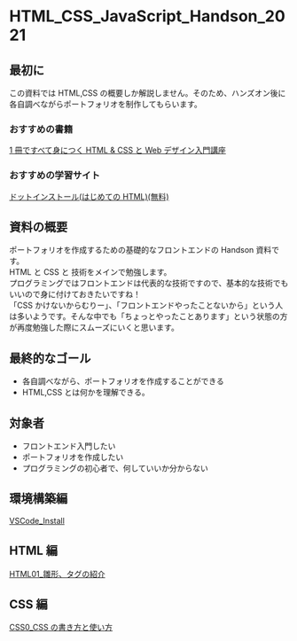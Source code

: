 # HTML_CSS_JavaScript_Handson_2021

## 最初に

この資料では HTML,CSS の概要しか解説しません。そのため、ハンズオン後に各自調べながらポートフォリオを制作してもらいます。

### おすすめの書籍

[1 冊ですべて身につく HTML & CSS と Web デザイン入門講座](https://www.amazon.co.jp/dp/4797398892?tag=mybest_presses_5643-22)

### おすすめの学習サイト

[ドットインストール(はじめての HTML)(無料)](https://dotinstall.com/lessons/basic_html_v5)

## 資料の概要

ポートフォリオを作成するための基礎的なフロントエンドの Handson 資料です。  
HTML と CSS と 技術をメインで勉強します。  
プログラミングではフロントエンドは代表的な技術ですので、基本的な技術でもいいので身に付けておきたいですね！  
「CSS かけないからむりー」、「フロントエンドやったことないから」という人は多いようです。そんな中でも「ちょっとやったことあります」という状態の方が再度勉強した際にスムーズにいくと思います。

## 最終的なゴール

- 各自調べながら、ポートフォリオを作成することができる
- HTML,CSS とは何かを理解できる。

## 対象者

- フロントエンド入門したい
- ポートフォリオを作成したい
- プログラミングの初心者で、何していいか分からない

## 環境構築編

[VSCode_Install](https://github.com/cistLT-Club/HTML_CSS_JavaScript_Handson_2021/blob/master/VSCode.md)

## HTML 編

[HTML01\_雛形、タグの紹介](https://github.com/cistLT-Club/HTML_CSS_JavaScript_Handson_2021/blob/master/HTML/html1.md)

## CSS 編

[CSS0_CSS の書き方と使い方](https://github.com/cistLT-Club/HTML_CSS_JavaScript_Handson_2021/blob/master/CSS/css1.md)
